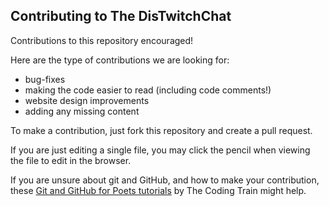 ## Contributing to The DisTwitchChat

Contributions to this repository encouraged!

Here are the type of contributions we are looking for:
 - bug-fixes
 - making the code easier to read (including code comments!)
 - website design improvements
 - adding any missing content

To make a contribution, just fork this repository and create a pull request.

If you are just editing a single file, you may click the pencil when viewing the file to edit in the browser.

If you are unsure about git and GitHub, and how to make your contribution,
these [Git and GitHub for Poets tutorials](https://www.youtube.com/playlist?list=PLRqwX-V7Uu6ZF9C0YMKuns9sLDzK6zoiV) by The Coding Train might help.